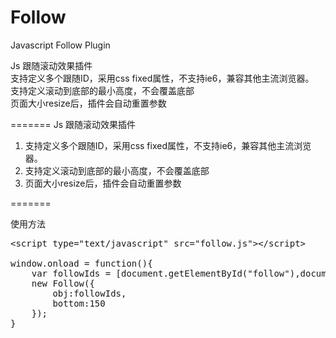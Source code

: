 Follow
======

Javascript Follow Plugin

Js 跟随滚动效果插件<br/>
支持定义多个跟随ID，采用css fixed属性，不支持ie6，兼容其他主流浏览器。<br/>
支持定义滚动到底部的最小高度，不会覆盖底部<br/>
页面大小resize后，插件会自动重置参数

=======
Js 跟随滚动效果插件<br/>
<ol>
<li>支持定义多个跟随ID，采用css fixed属性，不支持ie6，兼容其他主流浏览器。</li>
<li>支持定义滚动到底部的最小高度，不会覆盖底部</li>
<li>页面大小resize后，插件会自动重置参数</li>
</ol>


=======

使用方法
<pre>
&lt;script type="text/javascript" src="follow.js"&gt;&lt;/script&gt;

window.onload = function(){
	var followIds = [document.getElementById("follow"),document.getElementById("follow2")];
	new Follow({
		obj:followIds,
		bottom:150
	});
}
</pre>


